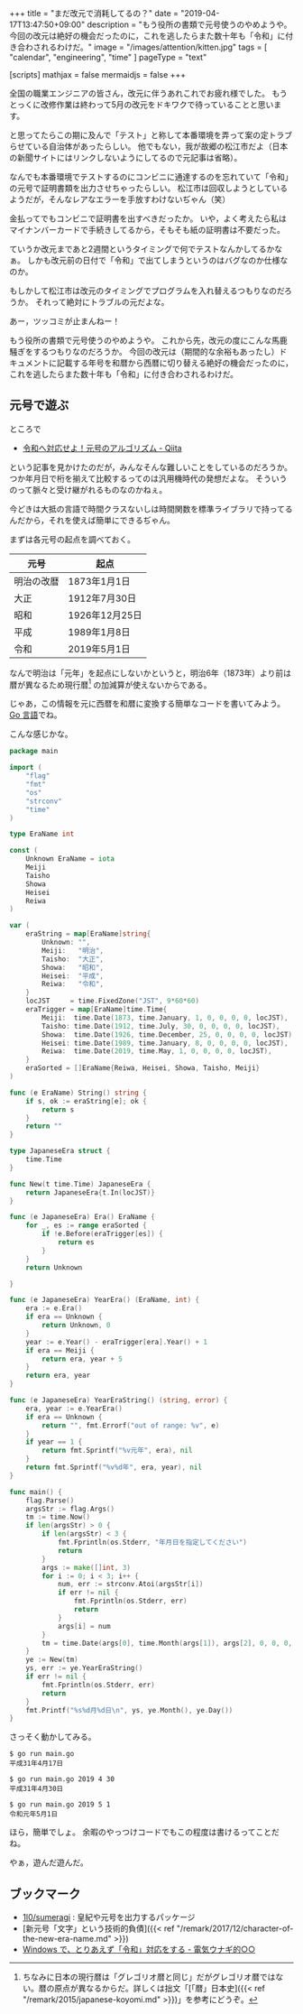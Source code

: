 +++
title = "まだ改元で消耗してるの？"
date = "2019-04-17T13:47:50+09:00"
description = "もう役所の書類で元号使うのやめようや。今回の改元は絶好の機会だったのに，これを逃したらまた数十年も「令和」に付き合わされるわけだ。"
image = "/images/attention/kitten.jpg"
tags = [ "calendar", "engineering", "time" ]
pageType = "text"

[scripts]
  mathjax = false
  mermaidjs = false
+++

全国の職業エンジニアの皆さん，改元に伴うあれこれでお疲れ様でした。
もうとっくに改修作業は終わって5月の改元をドキワクで待っていることと思います。

と思ってたらこの期に及んで「テスト」と称して本番環境を弄って案の定トラブらせている自治体があったらしい。
他でもない，我が故郷の松江市だよ（日本の新聞サイトにはリンクしないようにしてるので元記事は省略）。

なんでも本番環境でテストするのにコンビニに通達するのを忘れていて「令和」の元号で証明書類を出力させちゃったらしい。
松江市は回収しようとしているようだが，そんなレアなエラーを手放すわけないぢゃん（笑）

金払ってでもコンビニで証明書を出すべきだったか。
いや，よく考えたら私はマイナンバーカードで手続きしてるから，そもそも紙の証明書は不要だった。

ていうか改元まであと2週間というタイミングで何でテストなんかしてるかなぁ。
しかも改元前の日付で「令和」で出てしまうというのはバグなのか仕様なのか。

もしかして松江市は改元のタイミングでプログラムを入れ替えるつもりなのだろうか。
それって絶対にトラブルの元だよな。

あー，ツッコミが止まんねー！

もう役所の書類で元号使うのやめようや。
これから先，改元の度にこんな馬鹿騒ぎをするつもりなのだろうか。
今回の改元は（期間的な余裕もあったし）ドキュメントに記載する年号を和暦から西暦に切り替える絶好の機会だったのに，これを逃したらまた数十年も「令和」に付き合わされるわけだ。

## 元号で遊ぶ

ところで

- [令和へ対応せよ！元号のアルゴリズム - Qiita](https://qiita.com/sakdor/items/e13421c60438408e0e5b)

という記事を見かけたのだが，みんなそんな難しいことをしているのだろうか。
つか年月日で桁を揃えて比較するってのは汎用機時代の発想だよな。
そういうのって脈々と受け継がれるものなのかねぇ。

今どきは大抵の言語で時間クラスないしは時間関数を標準ライブラリで持ってるんだから，それを使えば簡単にできるぢゃん。

まずは各元号の起点を調べておく。

| 元号       | 起点           |
| ---------- | -------------- |
| 明治の改暦 | 1873年1月1日   |
| 大正       | 1912年7月30日  |
| 昭和       | 1926年12月25日 |
| 平成       | 1989年1月8日   |
| 令和       | 2019年5月1日   |

なんで明治は「元年」を起点にしないかというと，明治6年（1873年）より前は暦が異なるため現行暦[^c1] の加減算が使えないからである。

[^c1]: ちなみに日本の現行暦は「グレゴリオ暦と同じ」だがグレゴリオ暦ではない。暦の原点が異なるからだ。詳しくは拙文「[「暦」日本史]({{< ref "/remark/2015/japanese-koyomi.md" >}})」を参考にどうぞ。

じゃあ，この情報を元に西暦を和暦に変換する簡単なコードを書いてみよう。
[Go 言語]でね。

こんな感じかな。

```go
package main

import (
    "flag"
    "fmt"
    "os"
    "strconv"
    "time"
)

type EraName int

const (
    Unknown EraName = iota
    Meiji
    Taisho
    Showa
    Heisei
    Reiwa
)

var (
    eraString = map[EraName]string{
        Unknown: "",
        Meiji:   "明治",
        Taisho:  "大正",
        Showa:   "昭和",
        Heisei:  "平成",
        Reiwa:   "令和",
    }
    locJST     = time.FixedZone("JST", 9*60*60)
    eraTrigger = map[EraName]time.Time{
        Meiji:  time.Date(1873, time.January, 1, 0, 0, 0, 0, locJST),
        Taisho: time.Date(1912, time.July, 30, 0, 0, 0, 0, locJST),
        Showa:  time.Date(1926, time.December, 25, 0, 0, 0, 0, locJST),
        Heisei: time.Date(1989, time.January, 8, 0, 0, 0, 0, locJST),
        Reiwa:  time.Date(2019, time.May, 1, 0, 0, 0, 0, locJST),
    }
    eraSorted = []EraName{Reiwa, Heisei, Showa, Taisho, Meiji}
)

func (e EraName) String() string {
    if s, ok := eraString[e]; ok {
        return s
    }
    return ""
}

type JapaneseEra struct {
    time.Time
}

func New(t time.Time) JapaneseEra {
    return JapaneseEra{t.In(locJST)}
}

func (e JapaneseEra) Era() EraName {
    for _, es := range eraSorted {
        if !e.Before(eraTrigger[es]) {
            return es
        }
    }
    return Unknown

}

func (e JapaneseEra) YearEra() (EraName, int) {
    era := e.Era()
    if era == Unknown {
        return Unknown, 0
    }
    year := e.Year() - eraTrigger[era].Year() + 1
    if era == Meiji {
        return era, year + 5
    }
    return era, year
}

func (e JapaneseEra) YearEraString() (string, error) {
    era, year := e.YearEra()
    if era == Unknown {
        return "", fmt.Errorf("out of range: %v", e)
    }
    if year == 1 {
        return fmt.Sprintf("%v元年", era), nil
    }
    return fmt.Sprintf("%v%d年", era, year), nil
}

func main() {
    flag.Parse()
    argsStr := flag.Args()
    tm := time.Now()
    if len(argsStr) > 0 {
        if len(argsStr) < 3 {
            fmt.Fprintln(os.Stderr, "年月日を指定してください")
            return
        }
        args := make([]int, 3)
        for i := 0; i < 3; i++ {
            num, err := strconv.Atoi(argsStr[i])
            if err != nil {
                fmt.Fprintln(os.Stderr, err)
                return
            }
            args[i] = num
        }
        tm = time.Date(args[0], time.Month(args[1]), args[2], 0, 0, 0, 0, time.Local)
    }
    ye := New(tm)
    ys, err := ye.YearEraString()
    if err != nil {
        fmt.Fprintln(os.Stderr, err)
        return
    }
    fmt.Printf("%s%d月%d日\n", ys, ye.Month(), ye.Day())
}
```

さっそく動かしてみる。

```text
$ go run main.go
平成31年4月17日

$ go run main.go 2019 4 30
平成31年4月30日

$ go run main.go 2019 5 1
令和元年5月1日
```

ほら，簡単でしょ。
余暇のやっつけコードでもこの程度は書けるってことだね。

やぁ，遊んだ遊んだ。

## ブックマーク

- [1l0/sumeragi](https://github.com/1l0/sumeragi) : 皇紀や元号を出力するパッケージ
- [新元号「文字」という技術的負債]({{< ref "/remark/2017/12/character-of-the-new-era-name.md" >}})
- [Windows で、とりあえず「令和」対応をする - 電気ウナギ的○○](http://blog.netandfield.com/shar/2019/04/windows-4.html)

[Go 言語]: https://golang.org/ "The Go Programming Language"
